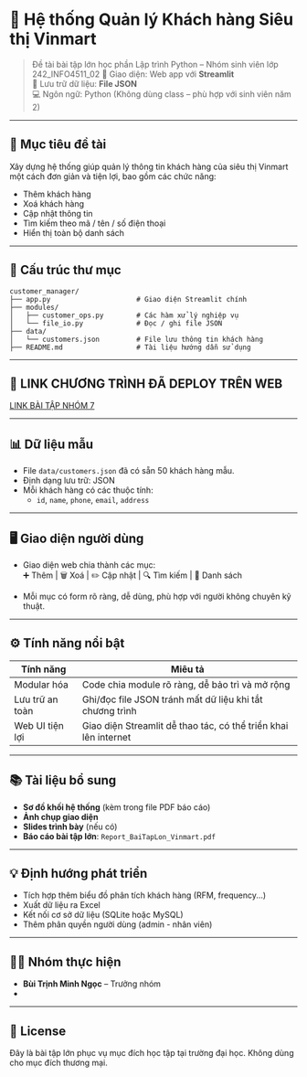 # 🏪 Hệ thống Quản lý Khách hàng Siêu thị Vinmart

> Đề tài bài tập lớn học phần Lập trình Python – Nhóm sinh viên lớp 242_INFO4511_02 
> 🚀 Giao diện: Web app với **Streamlit**  
> 📁 Lưu trữ dữ liệu: **File JSON**  
> 💻 Ngôn ngữ: Python (Không dùng class – phù hợp với sinh viên năm 2)

---

## 📌 Mục tiêu đề tài

Xây dựng hệ thống giúp quản lý thông tin khách hàng của siêu thị Vinmart một cách đơn giản và tiện lợi, bao gồm các chức năng:

- Thêm khách hàng
- Xoá khách hàng
- Cập nhật thông tin
- Tìm kiếm theo mã / tên / số điện thoại
- Hiển thị toàn bộ danh sách

---

## 🧱 Cấu trúc thư mục

```
customer_manager/
├── app.py                     # Giao diện Streamlit chính
├── modules/
│   ├── customer_ops.py        # Các hàm xử lý nghiệp vụ
│   └── file_io.py             # Đọc / ghi file JSON
├── data/
│   └── customers.json         # File lưu thông tin khách hàng
├── README.md                  # Tài liệu hướng dẫn sử dụng
```

---

## 🚀 LINK CHƯƠNG TRÌNH ĐÃ DEPLOY TRÊN WEB

[LINK BÀI TẬP NHÓM 7](https://python-tmu-group7.streamlit.app)

---

## 📊 Dữ liệu mẫu

- File `data/customers.json` đã có sẵn 50 khách hàng mẫu.
- Định dạng lưu trữ: JSON
- Mỗi khách hàng có các thuộc tính:
  - `id`, `name`, `phone`, `email`, `address`

---

## 🖥️ Giao diện người dùng

- Giao diện web chia thành các mục:  
  ➕ Thêm | 🗑️ Xoá | ✏️ Cập nhật | 🔍 Tìm kiếm | 📖 Danh sách

- Mỗi mục có form rõ ràng, dễ dùng, phù hợp với người không chuyên kỹ thuật.

---

## ⚙️ Tính năng nổi bật

| Tính năng        | Miêu tả                                                             |
|------------------|---------------------------------------------------------------------|
| Modular hóa      | Code chia module rõ ràng, dễ bảo trì và mở rộng                   |
| Lưu trữ an toàn  | Ghi/đọc file JSON tránh mất dữ liệu khi tắt chương trình          |
| Web UI tiện lợi  | Giao diện Streamlit dễ thao tác, có thể triển khai lên internet   |

---

## 📚 Tài liệu bổ sung

- **Sơ đồ khối hệ thống** (kèm trong file PDF báo cáo)
- **Ảnh chụp giao diện**
- **Slides trình bày** (nếu có)
- **Báo cáo bài tập lớn**: `Report_BaiTapLon_Vinmart.pdf`

---

## 💡 Định hướng phát triển

- Tích hợp thêm biểu đồ phân tích khách hàng (RFM, frequency...)
- Xuất dữ liệu ra Excel
- Kết nối cơ sở dữ liệu (SQLite hoặc MySQL)
- Thêm phân quyền người dùng (admin - nhân viên)

---

## 👩‍💻 Nhóm thực hiện

- **Bùi Trịnh Minh Ngọc** – Trưởng nhóm  
- 

---

## 📎 License

Đây là bài tập lớn phục vụ mục đích học tập tại trường đại học. Không dùng cho mục đích thương mại.